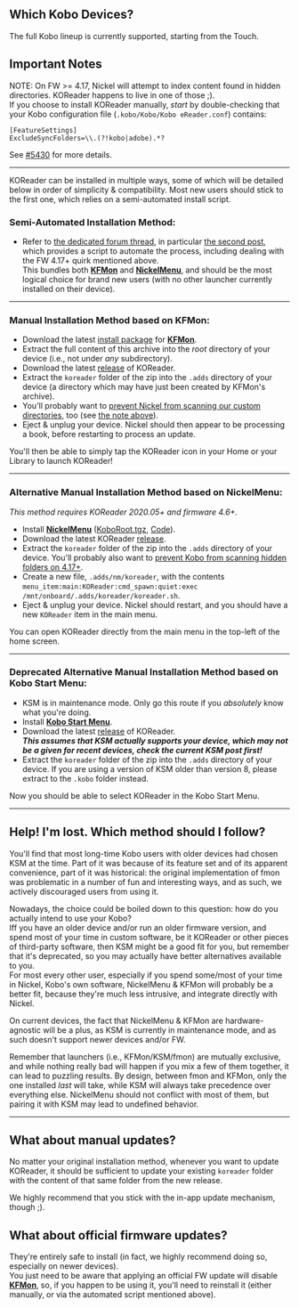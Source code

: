 ## Which Kobo Devices? 

The full Kobo lineup is currently supported, starting from the Touch.

## Important Notes
 
NOTE: On FW >= 4.17, Nickel will attempt to index content found in hidden directories. KOReader happens to live in one of those ;).  
If you choose to install KOReader manually, *start* by double-checking that your Kobo configuration file (`.kobo/Kobo/Kobo eReader.conf`) contains:

```
[FeatureSettings]
ExcludeSyncFolders=\\.(?!kobo|adobe).*?
```
See [#5430](https://github.com/koreader/koreader/issues/5430) for more details.

----

KOReader can be installed in multiple ways, some of which will be detailed below in order of simplicity & compatibility.
Most new users should stick to the first one, which relies on a semi-automated install script.

### Semi-Automated Installation Method:

- Refer to [the dedicated forum thread](https://www.mobileread.com/forums/showthread.php?t=314220), in particular [the second post](https://www.mobileread.com/forums/showpost.php?p=3797096&postcount=2), which provides a script to automate the process, including dealing with the FW 4.17+ quirk mentioned above.  
This bundles both [**KFMon**](https://github.com/NiLuJe/kfmon) and [**NickelMenu**](https://www.mobileread.com/forums/showthread.php?t=329525), and should be the most logical choice for brand new users (with no other launcher currently installed on their device).

----

### Manual Installation Method based on KFMon:

- Download the latest [install package](http://www.mobileread.com/forums/showthread.php?t=274231) for [**KFMon**](https://github.com/NiLuJe/kfmon).
- Extract the full content of this archive into the *root* directory of your device (i.e., not under *any* subdirectory).
- Download the latest [release](https://github.com/koreader/koreader/releases) of KOReader.
- Extract the `koreader` folder of the zip into the `.adds` directory of your device (a directory which may have just been created by KFMon's archive).
- You'll probably want to [prevent Nickel from scanning our custom directories](https://github.com/NiLuJe/kfmon/blob/812b7dc46eef92772c8a5f756a92a54e1c7f6c37/tools/install.sh#L85-L99), too (see [the note above](https://github.com/koreader/koreader/wiki/Installation-on-Kobo-devices#important-notes)).
- Eject & unplug your device. Nickel should then appear to be processing a book, before restarting to process an update.

You'll then be able to simply tap the KOReader icon in your Home or your Library to launch KOReader!

----

### Alternative Manual Installation Method based on NickelMenu:

*This method requires KOReader 2020.05+ and firmware 4.6+.*

- Install [**NickelMenu**](https://www.mobileread.com/forums/showthread.php?t=329525) ([KoboRoot.tgz](https://github.com/geek1011/NickelMenu/releases/latest/download/KoboRoot.tgz), [Code](https://github.com/geek1011/NickelMenu)).
- Download the latest KOReader [release](https://github.com/koreader/koreader/releases).
- Extract the `koreader` folder of the zip into the `.adds` directory of your device. You'll probably also want to [prevent Kobo from scanning hidden folders on 4.17+](#important-notes).
- Create a new file, `.adds/nm/koreader`, with the contents `menu_item:main:KOReader:cmd_spawn:quiet:exec /mnt/onboard/.adds/koreader/koreader.sh`.
- Eject & unplug your device. Nickel should restart, and you should have a new `KOReader` item in the main menu.

You can open KOReader directly from the main menu in the top-left of the home screen.

----

### Deprecated Alternative Manual Installation Method based on Kobo Start Menu:
- KSM is in maintenance mode. Only go this route if you *absolutely* know what you're doing.
- Install [**Kobo Start Menu**](https://www.mobileread.com/forums/showthread.php?t=293804).
- Download the latest [release](https://github.com/koreader/koreader/releases) of KOReader.  
***This assumes that KSM actually supports your device, which may not be a given for recent devices, check the current KSM post first!***
- Extract the `koreader` folder of the zip into the `.adds` directory of your device. If you are using a version of KSM older than version 8, please extract to the `.kobo` folder instead.

Now you should be able to select KOReader in the Kobo Start Menu.

----

## Help! I'm lost. Which method should I follow?

You'll find that most long-time Kobo users with older devices had chosen KSM at the time. Part of it was because of its feature set and of its apparent convenience, part of it was historical: the original implementation of fmon was problematic in a number of fun and interesting ways, and as such, we actively discouraged users from using it.

Nowadays, the choice could be boiled down to this question: how do you actually intend to use your Kobo?  
Iff you have an older device and/or run an older firmware version, and spend most of your time in custom software, be it KOReader or other pieces of third-party software, then KSM might be a good fit for you, but remember that it's deprecated, so you may actually have better alternatives available to you.  
For most every other user, especially if you spend some/most of your time in Nickel, Kobo's own software, NickelMenu & KFMon will probably be a better fit, because they're much less intrusive, and integrate directly with Nickel.

On current devices, the fact that NickelMenu & KFMon are hardware-agnostic will be a plus, as KSM is currently in maintenance mode, and as such doesn't support newer devices and/or FW.

Remember that launchers (i.e., KFMon/KSM/fmon) are mutually exclusive, and while nothing really bad will happen if you mix a few of them together, it can lead to puzzling results. By design, between fmon and KFMon, only the one installed *last* will take, while KSM will always take precedence over everything else. NickelMenu should not conflict with most of them, but pairing it with KSM may lead to undefined behavior.

----

## What about manual updates?

No matter your original installation method, whenever you want to update KOReader, it should be sufficient to update your existing `koreader` folder with the content of that same folder from the new release.

We highly recommend that you stick with the in-app update mechanism, though ;).

## What about official firmware updates?

They're entirely safe to install (in fact, we highly recommend doing so, especially on newer devices).  
You just need to be aware that applying an official FW update will disable [**KFMon**](https://github.com/NiLuJe/kfmon), so, if you happen to be using it, you'll need to reinstall it (either manually, or via the automated script mentioned above).
